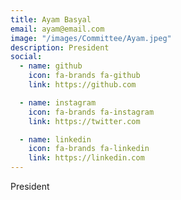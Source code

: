 ```yaml
---
title: Ayam Basyal  
email: ayam@email.com
image: "/images/Committee/Ayam.jpeg"
description: President
social:
  - name: github
    icon: fa-brands fa-github
    link: https://github.com

  - name: instagram
    icon: fa-brands fa-instagram
    link: https://twitter.com

  - name: linkedin
    icon: fa-brands fa-linkedin
    link: https://linkedin.com
---
```


President